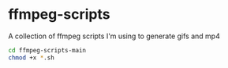 # ffmpeg-scripts
A collection of ffmpeg scripts I'm using to generate gifs and mp4


```sh
cd ffmpeg-scripts-main
chmod +x *.sh
```